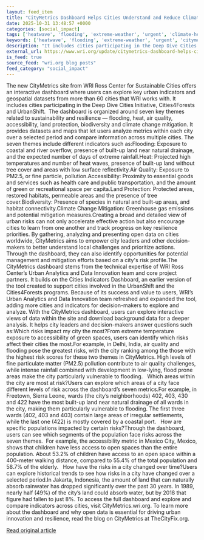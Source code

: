 ```yaml
---
layout: feed_item
title: "CityMetrics Dashboard Helps Cities Understand and Reduce Climate Risks"
date: 2025-10-31 13:48:57 +0000
categories: [social_impact]
tags: ['heatwave', 'flooding', 'extreme-weather', 'urgent', 'climate-health', 'public-health']
keywords: ['heatwave', 'flooding', 'extreme-weather', 'urgent', 'citymetrics', 'climate-health', 'dashboard', 'helps']
description: "It includes cities participating in the Deep Dive Cities Initiative, Cities4Forests and UrbanShift"
external_url: https://www.wri.org/update/citymetrics-dashboard-helps-cities-understand-and-reduce-climate-risks
is_feed: true
source_feed: "wri.org blog posts"
feed_category: "social_impact"
---
```


The new CityMetrics site from WRI Ross Center for Sustainable Cities offers an interactive dashboard where users can explore key urban indicators and geospatial datasets from more than 60 cities that WRI works with. It includes cities participating in the Deep Dive Cities Initiative, Cities4Forests and UrbanShift. &nbsp;The dashboard is organized around seven key themes related to sustainability and resilience — flooding, heat, air quality, accessibility, land protection, biodiversity and climate change mitigation. It provides datasets and maps that let users analyze metrics within each city over a selected period and compare information across multiple cities. The seven themes include different indicators such as:Flooding: Exposure to coastal and river overflow, presence of built-up land near natural drainage, and the expected number of days of extreme rainfall.Heat: Projected high temperatures and number of heat waves, presence of built-up land without tree cover and areas with low surface reflectivity.Air Quality: Exposure to PM2.5, or fine particle, pollution.Accessibility: Proximity to essential goods and services such as health care and public transportation, and the amount of green or recreational space per capita.Land Protection: Protected areas, restored habitats, permeable areas and the presence of tree cover.Biodiversity: Presence of species in natural and built-up areas, and habitat connectivity.Climate Change Mitigation: Greenhouse gas emissions and potential mitigation measures.Creating a broad and detailed view of urban risks can not only accelerate effective action but also encourage cities to learn from one another and track progress on key resilience priorities. By gathering, analyzing and presenting open data on cities worldwide, CityMetrics aims to empower city leaders and other decision-makers to better understand local challenges and prioritize actions. Through the dashboard, they can also identify opportunities for potential management and mitigation efforts based on a city's risk profile.The CityMetrics dashboard stems from the technical expertise of WRI Ross Center’s Urban Analytics and Data Innovation team and core project partners. It builds on the Cities Indicators Dashboard, an earlier version of the tool created to support cities involved in the UrbanShift and the Cities4Forests programs. Because of its success and value to users, WRI’s Urban Analytics and Data Innovation team refreshed and expanded the tool, adding more cities and indicators for decision-makers to explore and analyze. With the CityMetrics dashboard, users can explore interactive views of data within the site and download background data for a deeper analysis.&nbsp;It helps city leaders and decision-makers answer questions such as:Which risks impact my city the most?From extreme temperature exposure to accessibility of green spaces, users can identify which risks affect their cities the most.For example, in Delhi, India, air quality and flooding pose the greatest risks, with the city ranking among the those with the highest risk scores for these two themes in CityMetrics. High levels of fine particulate matter (PM2.5) pollution contribute to air quality challenges, while intense rainfall combined with development in low-lying, flood prone areas make the city particularly vulnerable to flooding. &nbsp; Which areas within the city are most at risk?Users can explore which areas of a city face different levels of risk across the dashboard’s seven metrics.For example, in Freetown, Sierra Leone, wards (the city’s neighborhoods) 402, 403, 430 and 422 have the most built-up land near natural drainage of all wards in the city, making them particularly vulnerable to flooding. The first three wards (402, 403 and 403) contain large areas of irregular settlements, while the last one (422) is mostly covered by a coastal port. &nbsp; How are specific populations impacted by certain risks?Through the dashboard, users can see which segments of the population face risks across the seven themes. &nbsp;For example, the accessibility metric in Mexico City, Mexico, shows that children have less access to open spaces than the entire population. About 53.2% of children have access to an open space within a 400-meter walking distance, compared to 55.4% of the total population and 58.7% of the elderly. &nbsp; How have the risks in a city changed over time?Users can explore historical trends to see how risks in a city have changed over a selected period.In Jakarta, Indonesia, the amount of land that can naturally absorb rainwater has dropped significantly over the past 30 years. In 1989, nearly half (49%) of the city’s land could absorb water, but by 2018 that figure had fallen to just 8%. To access the full dashboard and explore and compare indicators across cities, visit CityMetrics.wri.org. To learn more about the dashboard and why open data is essential for driving urban innovation and resilience, read the blog on CityMetrics at TheCityFix.org.&nbsp;

[Read original article](https://www.wri.org/update/citymetrics-dashboard-helps-cities-understand-and-reduce-climate-risks)

